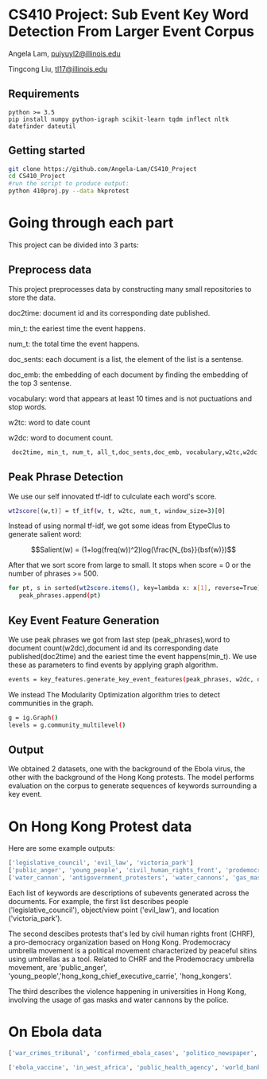 # CS410 Project: Sub Event Key Word Detection From Larger Event Corpus
Angela Lam, puiyuyl2@illinois.edu

Tingcong Liu, tl17@illinois.edu

## Requirements
```
python >= 3.5
pip install numpy python-igraph scikit-learn tqdm inflect nltk datefinder dateutil
```

## Getting started
```bash
git clone https://github.com/Angela-Lam/CS410_Project
cd CS410_Project
#run the script to produce output:
python 410proj.py --data hkprotest
```

# Going through each part
This project can be divided into 3 parts:

## Preprocess data 

This project preprocesses data by constructing many small repositories to store the data.

doc2time: document id and its corresponding date published.

min_t: the eariest time the event happens.

num_t: the total time the event happens.

doc_sents: each document is a list, the element of the list is a sentense.

doc_emb: the embedding of each document by finding the embedding of the top 3 sentense.

vocabulary: word that appears at least 10 times and is not puctuations and stop words.

w2tc: word to date count

w2dc: word to document count.
```bash
 doc2time, min_t, num_t, all_t,doc_sents,doc_emb, vocabulary,w2tc,w2dc, docs= data_processing.process_data(args, config)
```

## Peak Phrase Detection

We use our self innovated tf-idf to culculate each word's score.
```bash
wt2score[(w,t)] = tf_itf(w, t, w2tc, num_t, window_size=3)[0]
```
Instead of using normal tf-idf, we got some ideas from EtypeClus to generate salient word:

$$Salient(w) = (1+log(freq(w))^2)log(\frac{N_{bs}}{bsf(w)})$$

After that we sort score from large to small. It stops when score = 0 or the number of phrases >= 500.
```bash
for pt, s in sorted(wt2score.items(), key=lambda x: x[1], reverse=True):
   peak_phrases.append(pt)
```

## Key Event Feature Generation

We use peak phrases we got from last step (peak_phrases),word to document count(w2dc),document id and its corresponding date published(doc2time) and the eariest time the event happens(min_t). We use these as parameters to find events by applying graph algorithm.

```bash
events = key_features.generate_key_event_features(peak_phrases, w2dc, doc2time, min_t)
```
We instead The Modularity Optimization algorithm tries to detect communities in the graph.
```bash
g = ig.Graph()
levels = g.community_multilevel()
```

## Output 
We obtained 2 datasets, one with the background of the Ebola virus, the other with the background of the Hong Kong protests. The model performs evaluation on the corpus to generate sequences of keywords surrounding a key event. 

# On Hong Kong Protest data
Here are some example outputs:
```bash
['legislative_council', 'evil_law', 'victoria_park']
['public_anger', 'young_people', 'civil_human_rights_front', 'prodemocracy_umbrella_movement', 'hong_kong_chief_executive_carrie', 'hong_kongers']
['water_cannon', 'antigovernment_protesters', 'water_cannons', 'gas_masks', 'hong_kong_university', 'university_campus', 'escalating_violence', 'police_officer', 'hong_kong_polytechnic_university']
```

Each list of keywords are descriptions of subevents generated across the documents. For example, the first list describes people ('legislative_council'), object/view point ('evil_law'), and location ('victoria_park'). 


The second descibes protests that's led by civil human rights front (CHRF), a pro-democracy organization based on Hong Kong. Prodemocracy umbrella movement is a political movement characterized by peaceful sitins using umbrellas as a tool. Related to CHRF and the Prodemocracy umbrella movement, are 'public_anger', 'young_people','hong_kong_chief_executive_carrie', 'hong_kongers'. 

The third describes the violence happening in universities in Hong Kong, involving the usage of gas masks and water cannons by the police. 

# On Ebola data
```bash
['war_crimes_tribunal', 'confirmed_ebola_cases', 'politico_newspaper', 'united_states', 'ebola_countries']

['ebola_vaccine', 'in_west_africa', 'public_health_agency', 'world_bank']
```
 
